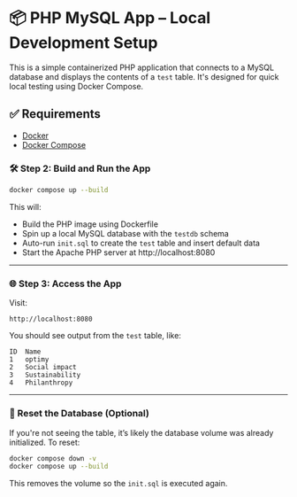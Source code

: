 # 📦 PHP MySQL App – Local Development Setup

This is a simple containerized PHP application that connects to a MySQL database and displays the contents of a `test` table. It's designed for quick local testing using Docker Compose.

## ✅ Requirements

- [Docker](https://www.docker.com/)
- [Docker Compose](https://docs.docker.com/compose/)

### 🛠 Step 2: Build and Run the App

```bash
docker compose up --build
```

This will:

- Build the PHP image using Dockerfile  
- Spin up a local MySQL database with the `testdb` schema  
- Auto-run `init.sql` to create the `test` table and insert default data  
- Start the Apache PHP server at http://localhost:8080

---

### 🌐 Step 3: Access the App

Visit:

```text
http://localhost:8080
```

You should see output from the `test` table, like:

```
ID	Name
1	optimy
2	Social impact
3	Sustainability
4	Philanthropy
```
---

### 🧼 Reset the Database (Optional)

If you're not seeing the table, it’s likely the database volume was already initialized. To reset:

```bash
docker compose down -v
docker compose up --build
```

This removes the volume so the `init.sql` is executed again.